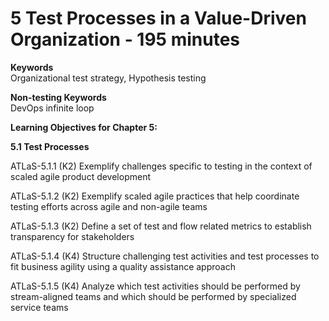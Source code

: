 ﻿# 5 Test Processes in a Value-Driven Organization - 195 minutes

**Keywords**  
Organizational test strategy, Hypothesis testing  

**Non-testing Keywords**  
DevOps infinite loop  

**Learning Objectives for Chapter 5:**  

**5.1 Test Processes**  

ATLaS-5.1.1 (K2) Exemplify challenges specific to testing in the context of scaled agile product development  

ATLaS-5.1.2 (K2) Exemplify scaled agile practices that help coordinate testing efforts across agile and non-agile teams  

ATLaS-5.1.3 (K2) Define a set of test and flow related metrics to establish transparency for stakeholders  

ATLaS-5.1.4 (K4) Structure challenging test activities and test processes to fit business agility using a quality assistance approach  

ATLaS-5.1.5	(K4) Analyze which test activities should be performed by stream-aligned teams and which should be performed by specialized service teams  